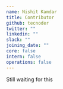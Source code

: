 ```yaml
---
name: Nishit Kamdar
title: Contributor
github: tecnoder
twitter: ""
linkedin: ""
slack: ""
joining_date: ""
core: false
intern: false
operations: false
---
```


Still waiting for this
